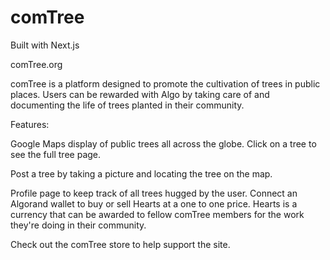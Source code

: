 # comTree
Built with Next.js

comTree.org

comTree is a platform designed to promote the cultivation of trees in public places. 
Users can be rewarded with Algo by taking care of and documenting the life of trees planted in their community.

Features:

Google Maps display of public trees all across the globe. Click on a tree to see the full tree page.

Post a tree by taking a picture and locating the tree on the map.

Profile page to keep track of all trees hugged by the user. Connect an Algorand wallet to buy or sell Hearts at a one to one price.
Hearts is a currency that can be awarded to fellow comTree members for the work they're doing in their community.

Check out the comTree store to help support the site. 

